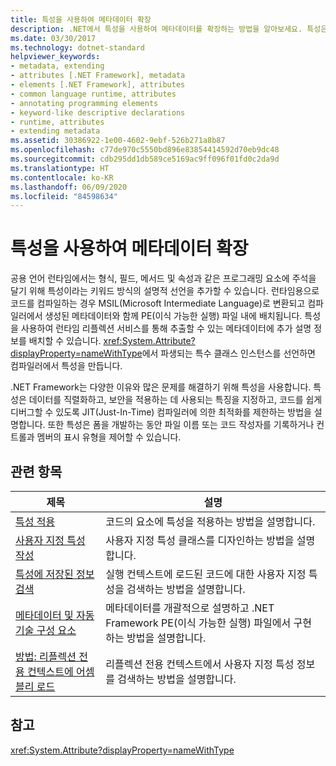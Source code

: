 ```yaml
---
title: 특성을 사용하여 메타데이터 확장
description: .NET에서 특성을 사용하여 메타데이터를 확장하는 방법을 알아보세요. 특성은 형식, 필드 등의 프로그래밍 요소에 주석을 추가하기 위한, 키워드 방식의 설명적 선언입니다.
ms.date: 03/30/2017
ms.technology: dotnet-standard
helpviewer_keywords:
- metadata, extending
- attributes [.NET Framework], metadata
- elements [.NET Framework], attributes
- common language runtime, attributes
- annotating programming elements
- keyword-like descriptive declarations
- runtime, attributes
- extending metadata
ms.assetid: 30386922-1e00-4602-9ebf-526b271a8b87
ms.openlocfilehash: c77de970c5550bd896e83854414592d70eb9dc48
ms.sourcegitcommit: cdb295dd1db589ce5169ac9ff096f01fd0c2da9d
ms.translationtype: HT
ms.contentlocale: ko-KR
ms.lasthandoff: 06/09/2020
ms.locfileid: "84598634"
---
```

# <a name="extending-metadata-using-attributes"></a>특성을 사용하여 메타데이터 확장
공용 언어 런타임에서는 형식, 필드, 메서드 및 속성과 같은 프로그래밍 요소에 주석을 달기 위해 특성이라는 키워드 방식의 설명적 선언을 추가할 수 있습니다. 런타임용으로 코드를 컴파일하는 경우 MSIL(Microsoft Intermediate Language)로 변환되고 컴파일러에서 생성된 메타데이터와 함께 PE(이식 가능한 실행) 파일 내에 배치됩니다. 특성을 사용하여 런타임 리플렉션 서비스를 통해 추출할 수 있는 메타데이터에 추가 설명 정보를 배치할 수 있습니다. <xref:System.Attribute?displayProperty=nameWithType>에서 파생되는 특수 클래스 인스턴스를 선언하면 컴파일러에서 특성을 만듭니다.  
  
 .NET Framework는 다양한 이유와 많은 문제를 해결하기 위해 특성을 사용합니다. 특성은 데이터를 직렬화하고, 보안을 적용하는 데 사용되는 특징을 지정하고, 코드를 쉽게 디버그할 수 있도록 JIT(Just-In-Time) 컴파일러에 의한 최적화를 제한하는 방법을 설명합니다. 또한 특성은 폼을 개발하는 동안 파일 이름 또는 코드 작성자를 기록하거나 컨트롤과 멤버의 표시 유형을 제어할 수 있습니다.  
  
## <a name="related-topics"></a>관련 항목  
  
|제목|설명|  
|-----------|-----------------|  
|[특성 적용](applying-attributes.md)|코드의 요소에 특성을 적용하는 방법을 설명합니다.|  
|[사용자 지정 특성 작성](writing-custom-attributes.md)|사용자 지정 특성 클래스를 디자인하는 방법을 설명합니다.|  
|[특성에 저장된 정보 검색](retrieving-information-stored-in-attributes.md)|실행 컨텍스트에 로드된 코드에 대한 사용자 지정 특성을 검색하는 방법을 설명합니다.|  
|[메타데이터 및 자동 기술 구성 요소](../metadata-and-self-describing-components.md)|메타데이터를 개괄적으로 설명하고 .NET Framework PE(이식 가능한 실행) 파일에서 구현하는 방법을 설명합니다.|  
|[방법: 리플렉션 전용 컨텍스트에 어셈블리 로드](../../framework/reflection-and-codedom/how-to-load-assemblies-into-the-reflection-only-context.md)|리플렉션 전용 컨텍스트에서 사용자 지정 특성 정보를 검색하는 방법을 설명합니다.|  
  
## <a name="reference"></a>참고  
 <xref:System.Attribute?displayProperty=nameWithType>

